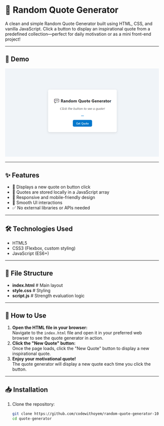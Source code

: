 # 💬 Random Quote Generator

A clean and simple Random Quote Generator built using HTML, CSS, and vanilla JavaScript. Click a button to display an inspirational quote from a predefined collection—perfect for daily motivation or as a mini front-end project!

---

## 📸 Demo

![Demo Screenshot](demo-screenshot.png)

---

## ✨ Features

- 🧠 Displays a new quote on button click  
- 💾 Quotes are stored locally in a JavaScript array  
- 📱 Responsive and mobile-friendly design  
- 🎨 Smooth UI interactions  
- ✅ No external libraries or APIs needed

---

## 🛠 Technologies Used

- HTML5  
- CSS3 (Flexbox, custom styling)  
- JavaScript (ES6+)

---

## 📂 File Structure

- **index.html**  # Main layout
- **style.css**  # Styling
- **script.js**  # Strength evaluation logic

---

## 📝 How to Use

1. **Open the HTML file in your browser:**  
   Navigate to the `index.html` file and open it in your preferred web browser to see the quote generator in action.
2. **Click the "New Quote" button:**  
   Once the page loads, click the "New Quote" button to display a new inspirational quote.
3. **Enjoy your motivational quote!**  
   The quote generator will display a new quote each time you click the button.

---

## 📥 Installation

1. Clone the repository:

   ```bash
   git clone https://github.com/codewithoyem/random-quote-generator-100daysofcode.git
   cd quote-generator
